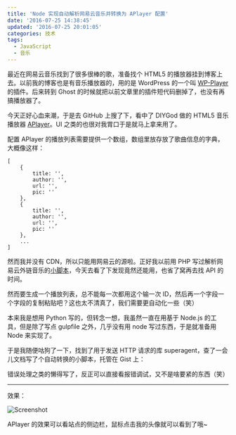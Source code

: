 ```yaml
---
title: 'Node 实现自动解析网易云音乐并转换为 APlayer 配置'
date: '2016-07-25 14:38:45'
updated: '2016-07-25 20:01:05'
categories: 技术
tags:
  - JavaScript
  - 音乐
---
```


最近在网易云音乐找到了很多很棒的歌，准备找个 HTML5 的播放器挂到博客上去。以前我的博客也是有音乐播放器的，用的是 WordPress 的一个叫 [WP-Player](https://wordpress.org/plugins/wp-player/) 的插件。后来转到 Ghost 的时候就把以前文章里的插件短代码删掉了，也没有再搞播放器了。

今天正好心血来潮，于是去 GitHub 上搜了下，看中了 DIYGod 做的 HTML5 音乐播放器 [APlayer](https://github.com/DIYgod/APlayer)。UI 之类的也很对我胃口于是就马上拿来用了。

配置 APlayer 的播放列表需要提供一个数组，数组里放存放了歌曲信息的字典，大概像这样：

<!--more-->

```
[
    {
        title: '',
        author: '',
        url: '',
        pic: ''
    },
    {
        title: '',
        author: '',
        url: '',
        pic: ''
    },
    ...
]
```

然而我并没有 CDN，所以只能用网易云的源啦。正好我以前用 PHP 写过解析网易云外链音乐的[小脚本](https://work.prinzeugen.net/tools/music.php?id=629877)，今天去看了下发现竟然还能用，也省了窝再去找 API 的时间。

然而要生成一个播放列表，总不能每一次都用这个输一次 ID，然后再一个字段一个字段的复制粘贴吧？这也太不清真了，我们需要更自动化一些（笑）

本来我是想用 Python 写的，但转念一想，我虽然一直在用基于 Node.js 的工具，但是除了写点 gulpfile 之外，几乎没有用 node 写过东西，于是就准备用 Node 来实现了。

于是我随便咕狗了一下，找到了用于发送 HTTP 请求的库 superagent，查了一会儿文档写了个自动转换的小脚本，托管在 Gist 上：

<script src="https://gist.github.com/printempw/2bb8c1514589140f461630f21380867d.js"></script>

错误处理之类的懒得写了，反正可以直接看报错调试，又不是啥要紧的东西（笑）

-----

效果：

![Screenshot](https://ooo.0o0.ooo/2016/07/25/5795b31672d8c.png)

APlayer 的效果可以看站点的侧边栏，鼠标点击我的头像就可以看到了哦~
